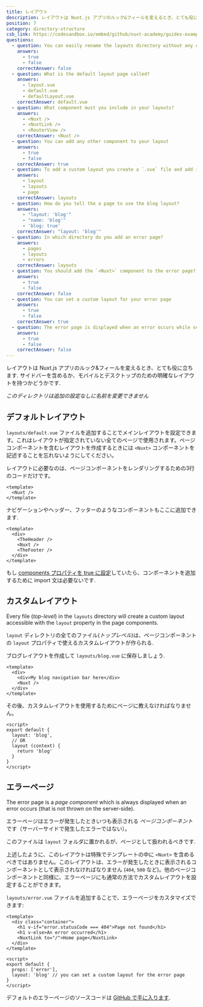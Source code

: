 ```yaml
---
title: レイアウト
description: レイアウトは Nuxt.js アプリのルック&フィールを変えるとき、とても役に立ちます。サイドバーを含めるか、モバイルとデスクトップのための明確なレイアウトを持つかどうかです。
position: 7
category: directory-structure
csb_link: https://codesandbox.io/embed/github/nuxt-academy/guides-examples/tree/master/04_directory_structure/07_layouts?fontsize=14&hidenavigation=1&theme=dark
questions:
  - question: You can easily rename the layouts directory without any configuration
    answers:
      - true
      - false
    correctAnswer: false
  - question: What is the default layout page called?
    answers:
      - layout.vue
      - default.vue
      - defaultLayout.vue
    correctAnswer: default.vue
  - question: What component must you include in your layouts?
    answers:
      - <Nuxt />
      - <NuxtLink />
      - <RouterView />
    correctAnswer: <Nuxt />
  - question: You can add any other component to your layout
    answers:
      - true
      - false
    correctAnswer: true
  - question: To add a custom layout you create a `.vue` file and add it to what folder?
    answers:
      - layout
      - layouts
      - page
    correctAnswer: layouts
  - question: How do you tell the a page to use the blog layout?
    answers:
      - "layout: 'blog'"
      - "name: 'blog'"
      - 'blog: true'
    correctAnswer: "layout: 'blog'"
  - question: In which directory do you add an error page?
    answers:
      - pages
      - layouts
      - errors
    correctAnswer: layouts
  - question: You should add the `<Nuxt>` component to the error page?
    answers:
      - true
      - false
    correctAnswer: false
  - question: You can set a custom layout for your error page
    answers:
      - true
      - false
    correctAnswer: true
  - question: The error page is displayed when an error occurs while server side rendering?
    answers:
      - true
      - false
    correctAnswer: false
---
```


レイアウトは Nuxt.js アプリのルック&フィールを変えるとき、とても役に立ちます. サイドバーを含めるか、モバイルとデスクトップのための明確なレイアウトを持つかどうかです.

<base-alert>

_このディレクトリは追加の設定なしに名前を変更できません_

</base-alert>

## デフォルトレイアウト

`layouts/default.vue` ファイルを追加することでメインレイアウトを設定できます。これはレイアウトが指定されていない全てのページで使用されます。ページコンポーネントを含むレイアウトを作成するときには `<Nuxt>` コンポーネントを記述することを忘れないようにしてください。

レイアウトに必要なのは、ページコンポーネントをレンダリングするための3行のコードだけです。

```html{}[layouts/default.vue]
<template>
  <Nuxt />
</template>
```

ナビゲーションやヘッダー、フッターのようなコンポーネントもここに追加できます.

```html{}[layouts/default.vue]
<template>
  <div>
    <TheHeader />
    <Nuxt />
    <TheFooter />
  </div>
</template>
```

<base-alert type="info">

もし [components プロパティを true に設定](/docs/2.x/directory-structure/components)していたら、コンポーネントを追加するために import 文は必要ないです.

</base-alert>

## カスタムレイアウト

Every file (_top-level_) in the `layouts` directory will create a custom layout accessible with the `layout` property in the page components.

`layout` ディレクトリの全てのファイル(_トップレベル_)は、ページコンポーネントの `layout` プロパティで使えるカスタムレイアウトが作られる.

ブログレイアウトを作成して `layouts/blog.vue` に保存しましょう.

```html{}[layouts/blog.vue]
<template>
  <div>
    <div>My blog navigation bar here</div>
    <Nuxt />
  </div>
</template>
```

その後、カスタムレイアウトを使用するためにページに教えなければなりません。

```js{}[pages/posts.vue]
<script>
export default {
  layout: 'blog',
  // OR
  layout (context) {
    return 'blog'
  }
}
</script>
```

<app-modal>
  <code-sandbox  :src="csb_link"></code-sandbox>
</app-modal>

## エラーページ

The error page is a *page component* which is always displayed when an error occurs (that is not thrown on the server-side).

エラーページはエラーが発生したときいつも表示される *ページコンポーネント* です（サーバーサイドで発生したエラーではない）。

<base-alert>

このファイルは `layout` フォルダに置かれるが、ページとして扱われるべきです.

</base-alert>

上述したように、このレイアウトは特殊でテンプレートの中に `<Nuxt>` を含めるべきではありません。このレイアウトは、エラーが発生したときに表示されるコンポーネントとして表示されなければなりません (`404`, `500` など)。他のページコンポーネントと同様に、エラーページにも通常の方法でカスタムレイアウトを設定することができます。

`layouts/error.vue` ファイルを追加することで、エラーページをカスタマイズできます:

```js{}[layouts/error.vue]
<template>
  <div class="container">
    <h1 v-if="error.statusCode === 404">Page not found</h1>
    <h1 v-else>An error occurred</h1>
    <NuxtLink to="/">Home page</NuxtLink>
  </div>
</template>

<script>
export default {
  props: ['error'],
  layout: 'blog' // you can set a custom layout for the error page
}
</script>
```

<base-alert type="info">

デフォルトのエラーページのソースコードは [GitHub で手に入ります](https://github.com/nuxt/nuxt.js/blob/dev/packages/vue-app/template/components/nuxt-error.vue).

</base-alert>

<quiz :questions="questions"></quiz>
